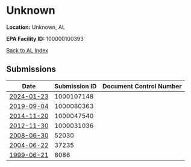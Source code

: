 # Unknown

**Location:** Unknown, AL

**EPA Facility ID:** 100000100393

[Back to AL Index](../../index.md)

## Submissions

| Date | Submission ID | Document Control Number |
|------|--------------|-------------------------|
| [2024-01-23](submissions/1000107148.md) | 1000107148 |  |
| [2019-09-04](submissions/1000080363.md) | 1000080363 |  |
| [2014-11-20](submissions/1000047540.md) | 1000047540 |  |
| [2012-11-30](submissions/1000031036.md) | 1000031036 |  |
| [2008-06-30](submissions/52030.md) | 52030 |  |
| [2004-06-22](submissions/37235.md) | 37235 |  |
| [1999-06-21](submissions/8086.md) | 8086 |  |
